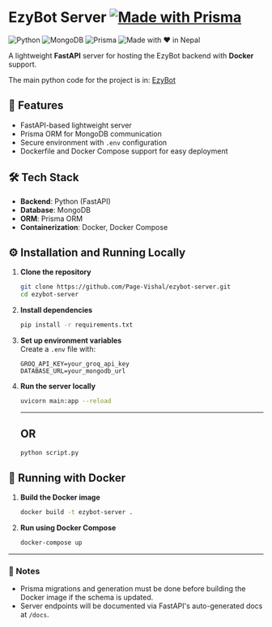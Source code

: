 # EzyBot Server [![Made with Prisma](http://made-with.prisma.io/indigo.svg)](https://prisma.io)


![Python](https://img.shields.io/badge/Python-3.11-blue)
![MongoDB](https://img.shields.io/badge/Database-MongoDB-green)
![Prisma](https://img.shields.io/badge/ORM-Prisma-orange)
![Made with ❤️ in Nepal](https://img.shields.io/badge/Made%20with-%E2%9D%A4%EF%B8%8F%20in%20Nepal-purple)

A lightweight **FastAPI** server for hosting the EzyBot backend with **Docker** support.

The main python code for the project is in: [EzyBot](https://github.com/Page-Vishal/ezybot)

## 🚀 Features

- FastAPI-based lightweight server
- Prisma ORM for MongoDB communication
- Secure environment with `.env` configuration
- Dockerfile and Docker Compose support for easy deployment

## 🛠️ Tech Stack

- **Backend**: Python (FastAPI)
- **Database**: MongoDB
- **ORM**: Prisma ORM
- **Containerization**: Docker, Docker Compose

## ⚙️ Installation and Running Locally

1. **Clone the repository**
   ```bash
   git clone https://github.com/Page-Vishal/ezybot-server.git
   cd ezybot-server
   ```

2. **Install dependencies**
   ```bash
   pip install -r requirements.txt
   ```

3. **Set up environment variables**  
   Create a `.env` file with:
   ```env
   GROQ_API_KEY=your_groq_api_key
   DATABASE_URL=your_mongodb_url
   ```

4. **Run the server locally**
   ```bash
   uvicorn main:app --reload
   ```
   ---
   OR
   ---
   ```bash
   python script.py
   ```
   

## 🐳 Running with Docker

1. **Build the Docker image**
   ```bash
   docker build -t ezybot-server .
   ```

2. **Run using Docker Compose**
   ```bash
   docker-compose up
   ```

---

### 📢 Notes
- Prisma migrations and generation must be done before building the Docker image if the schema is updated.
- Server endpoints will be documented via FastAPI's auto-generated docs at `/docs`.

